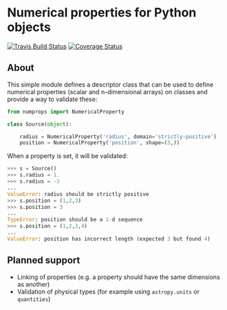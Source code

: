 Numerical properties for Python objects
=======================================

[![Travis Build Status](https://travis-ci.org/astrofrog/numprops.svg?branch=master)](https://travis-ci.org/astrofrog/numprops) [![Coverage Status](https://coveralls.io/repos/astrofrog/numprops/badge.svg)](https://coveralls.io/r/astrofrog/numprops)

About
-----

This simple module defines a descriptor class that can be used to define
numerical properties (scalar and n-dimensional arrays) on classes and provide a
way to validate these:

```python
from numprops import NumericalProperty

class Source(object):

    radius = NumericalProperty('radius', domain='strictly-positive')
    position = NumericalProperty('position', shape=(3,))
```
        
When a property is set, it will be validated:

```python
>>> s = Source()
>>> s.radius = 1.
>>> s.radius = -3
...
ValueError: radius should be strictly positive
>>> s.position = (1,2,3)
>>> s.position = 3
...
TypeError: position should be a 1-d sequence
>>> s.position = (1,2,3,4)
...
ValueError: position has incorrect length (expected 3 but found 4)
```

Planned support
---------------

* Linking of properties (e.g. a property should have the same dimensions as another)
* Validation of physical types (for example using ``astropy.units`` or ``quantities``)
